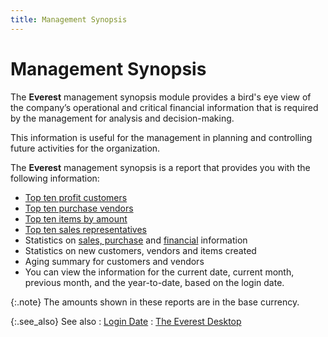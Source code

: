 ```yaml
---
title: Management Synopsis
---
```


# Management Synopsis


The **Everest** management synopsis  module provides a bird's eye view of the company’s operational and critical  financial information that is required by the management for analysis  and decision-making.


This information is useful for the management in planning and controlling  future activities for the organization.


The **Everest** management synopsis  is a report that provides you with the following information:

- [Top  ten profit customers]({{site.wwe_baseurl}}/everest-client/main-window/management-synopsis/top_ten_revenue_customers.html)
- [Top  ten purchase vendors]({{site.wwe_baseurl}}/everest-client/main-window/management-synopsis/top_ten_purchase_vendors.html)
- [Top  ten items by amount]({{site.wwe_baseurl}}/everest-client/main-window/management-synopsis/top_ten_items_by_amount.html)
- [Top  ten sales representatives]({{site.wwe_baseurl}}/everest-client/main-window/management-synopsis/top_ten_sales_representative.html)
- Statistics  on [sales, purchase]({{site.wwe_baseurl}}/everest-client/main-window/management-synopsis/sales_purchase_top_ten.html) and [financial]({{site.wwe_baseurl}}/everest-client/main-window/management-synopsis/finance_top_ten.html)  information
- Statistics  on new customers, vendors and items created
- Aging summary  for customers and vendors
- You can view  the information for the current date, current month, previous month, and  the year-to-date, based on the login date.



{:.note}
The amounts shown in these reports are in  the base currency.


{:.see_also}
See also
: [Login  Date]({{site.wwe_baseurl}}/misc/login_date_management_synopsis.html)
: [The Everest Desktop]({{site.wwe_baseurl}}/everest-client/main-window/the_everest_desktop.html)
